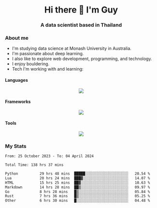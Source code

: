 <h1 align="center">Hi there 👋 I'm Guy</h1>
<h3 align="center">A data scientist based in Thailand</h3>

### About me

- I'm studying data science at Monash University in Australia.
- I'm passionate about deep learning.
- I also like to explore web development, programming, and technology.
- I enjoy bouldering.
- Tech I'm working with and learning:

#### Languages

<div align="center">
    <img src="https://skillicons.dev/icons?i=py,ts,js,html,css,rust,go" />
</div>

#### Frameworks

<div align="center">
    <img src="https://skillicons.dev/icons?i=pytorch,tensorflow,fastapi,react" /><br>
</div>

#### Tools

<div align="center">
    <img src="https://skillicons.dev/icons?i=postgres,redis,docker" /><br>
</div>

### My Stats

<!--START_SECTION:waka-->

```txt
From: 25 October 2023 - To: 04 April 2024

Total Time: 138 hrs 37 mins

Python          29 hrs 48 mins  █████░░░░░░░░░░░░░░░░░░░░   20.54 %
Lua             20 hrs 24 mins  ███▓░░░░░░░░░░░░░░░░░░░░░   14.07 %
HTML            15 hrs 25 mins  ██▓░░░░░░░░░░░░░░░░░░░░░░   10.63 %
Markdown        14 hrs 28 mins  ██▒░░░░░░░░░░░░░░░░░░░░░░   09.97 %
Go              8 hrs 28 mins   █▒░░░░░░░░░░░░░░░░░░░░░░░   05.84 %
Rust            7 hrs 36 mins   █▒░░░░░░░░░░░░░░░░░░░░░░░   05.25 %
Other           6 hrs 30 mins   █░░░░░░░░░░░░░░░░░░░░░░░░   04.48 %
```

<!--END_SECTION:waka-->
